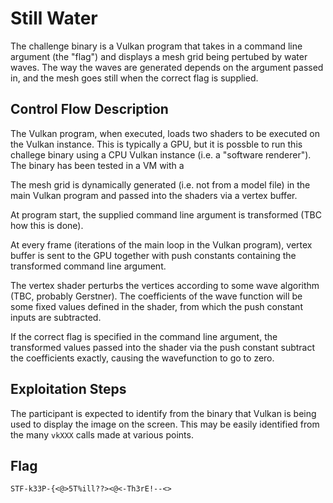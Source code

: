 # Still Water

The challenge binary is a Vulkan program that takes in a command line argument (the "flag") and displays a mesh grid being pertubed by water waves. The way the waves are generated depends on the argument passed in, and the mesh goes still when the correct flag is supplied.

## Control Flow Description

The Vulkan program, when executed, loads two shaders to be executed on the Vulkan instance. This is typically a GPU, but it is possble to run this challege binary using a CPU Vulkan instance (i.e. a "software renderer"). The binary has been tested in a VM with a 

The mesh grid is dynamically generated (i.e. not from a model file) in the main Vulkan program and passed into the shaders via a vertex buffer.

At program start, the supplied command line argument is transformed (TBC how this is done).

At every frame (iterations of the main loop in the Vulkan program), vertex buffer is sent to the GPU together with push constants containing the transformed command line argument.

The vertex shader perturbs the vertices according to some wave algorithm (TBC, probably Gerstner). The coefficients of the wave function will be some fixed values defined in the shader, from which the push constant inputs are subtracted.

If the correct flag is specified in the command line argument, the transformed values passed into the shader via the push constant subtract the coefficients exactly, causing the wavefunction to go to zero.

## Exploitation Steps

The participant is expected to identify from the binary that Vulkan is being used to display the image on the screen. This may be easily identified from the many `vkXXX` calls made at various points.

## Flag

`STF-k33P-{<@>5T%ill??><@<-Th3rE!--<>`
